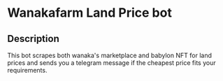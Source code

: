 # Wanakafarm Land Price bot

## Description

This bot scrapes both wanaka's marketplace and babylon NFT for land prices and sends you a telegram message if the cheapest price fits your requirements.